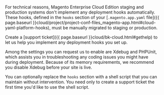 <div markdown="1">

For technical reasons, Magento Enterprise Cloud Edition staging and production systems don't implement any deployment hooks automatically. These hooks, defined in the `hooks` section of your [`.magento.app.yaml` file]({{ page.baseurl }}cloud/project/project-conf-files_magento-app.html#cloud-yaml-platform-hooks), must be manually migrated to staging or production.

Create a [support ticket]({{ page.baseurl }}cloud/bk-cloud.html#gethelp) to let us help you implement any deployment hooks you set up.

Among the settings you can request us to enable are Xdebug and PHPUnit, which assists you in troubleshooting any coding issues you might have during deployment. Because of its memory requirements, we recommend you disable Xdebug before your site is live.

<div class="bs-callout bs-callout-info" id="info">
  <p>You can optionally replace the <code>hooks</code> section with a shell script that you can maintain without intervention. You need only to create a support ticket the first time you'd like to use the shell script.</p>
</div>
